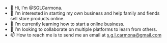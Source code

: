 - 👋 Hi, I’m @SGLCarmona.
- 👀 I’m interested in starting my own business and help family and fiends sell store products online.
- 🌱 I’m currently learning how to start a online business. 
- 💞️ I’m looking to collaborate on multiple platforms to learn from others.
- 📫 How to reach me is to send me an email at s.g.l.carmona@gmail.com

<!---
SGLCarmona/SGLCarmona is a ✨ special ✨ repository because its `README.md` (this file) appears on your GitHub profile.
You can click the Preview link to take a look at your changes.
--->
